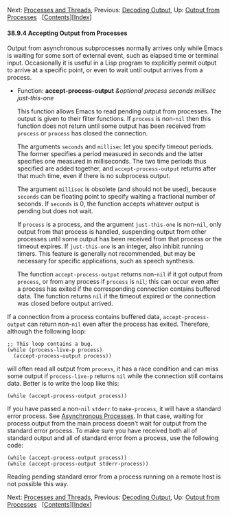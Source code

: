 <!-- This is the GNU Emacs Lisp Reference Manual
corresponding to Emacs version 27.2.

Copyright (C) 1990-1996, 1998-2021 Free Software Foundation,
Inc.

Permission is granted to copy, distribute and/or modify this document
under the terms of the GNU Free Documentation License, Version 1.3 or
any later version published by the Free Software Foundation; with the
Invariant Sections being "GNU General Public License," with the
Front-Cover Texts being "A GNU Manual," and with the Back-Cover
Texts as in (a) below.  A copy of the license is included in the
section entitled "GNU Free Documentation License."

(a) The FSF's Back-Cover Text is: "You have the freedom to copy and
modify this GNU manual.  Buying copies from the FSF supports it in
developing GNU and promoting software freedom." -->

<!-- Created by GNU Texinfo 6.7, http://www.gnu.org/software/texinfo/ -->

Next: [Processes and Threads](Processes-and-Threads.html), Previous: [Decoding Output](Decoding-Output.html), Up: [Output from Processes](Output-from-Processes.html)   \[[Contents](index.html#SEC_Contents "Table of contents")]\[[Index](Index.html "Index")]

#### 38.9.4 Accepting Output from Processes

Output from asynchronous subprocesses normally arrives only while Emacs is waiting for some sort of external event, such as elapsed time or terminal input. Occasionally it is useful in a Lisp program to explicitly permit output to arrive at a specific point, or even to wait until output arrives from a process.

*   Function: **accept-process-output** *\&optional process seconds millisec just-this-one*

    This function allows Emacs to read pending output from processes. The output is given to their filter functions. If `process` is non-`nil` then this function does not return until some output has been received from `process` or `process` has closed the connection.

    The arguments `seconds` and `millisec` let you specify timeout periods. The former specifies a period measured in seconds and the latter specifies one measured in milliseconds. The two time periods thus specified are added together, and `accept-process-output` returns after that much time, even if there is no subprocess output.

    The argument `millisec` is obsolete (and should not be used), because `seconds` can be floating point to specify waiting a fractional number of seconds. If `seconds` is 0, the function accepts whatever output is pending but does not wait.

    If `process` is a process, and the argument `just-this-one` is non-`nil`, only output from that process is handled, suspending output from other processes until some output has been received from that process or the timeout expires. If `just-this-one` is an integer, also inhibit running timers. This feature is generally not recommended, but may be necessary for specific applications, such as speech synthesis.

    The function `accept-process-output` returns non-`nil` if it got output from `process`, or from any process if `process` is `nil`; this can occur even after a process has exited if the corresponding connection contains buffered data. The function returns `nil` if the timeout expired or the connection was closed before output arrived.

If a connection from a process contains buffered data, `accept-process-output` can return non-`nil` even after the process has exited. Therefore, although the following loop:

    ;; This loop contains a bug.
    (while (process-live-p process)
      (accept-process-output process))

will often read all output from `process`, it has a race condition and can miss some output if `process-live-p` returns `nil` while the connection still contains data. Better is to write the loop like this:

    (while (accept-process-output process))

If you have passed a non-`nil` `stderr` to `make-process`, it will have a standard error process. See [Asynchronous Processes](Asynchronous-Processes.html). In that case, waiting for process output from the main process doesn’t wait for output from the standard error process. To make sure you have received both all of standard output and all of standard error from a process, use the following code:

    (while (accept-process-output process))
    (while (accept-process-output stderr-process))

Reading pending standard error from a process running on a remote host is not possible this way.

Next: [Processes and Threads](Processes-and-Threads.html), Previous: [Decoding Output](Decoding-Output.html), Up: [Output from Processes](Output-from-Processes.html)   \[[Contents](index.html#SEC_Contents "Table of contents")]\[[Index](Index.html "Index")]
